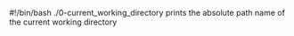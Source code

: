 #!/bin/bash
./0-current_working_directory prints the absolute path name of the current working directory
